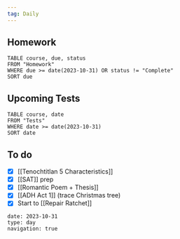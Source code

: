 ```yaml
---
tag: Daily
---
```

## Homework
```dataview
TABLE course, due, status
FROM "Homework" 
WHERE due >= date(2023-10-31) OR status != "Complete"
SORT due
```
## Upcoming Tests
```dataview
TABLE course, date
FROM "Tests" 
WHERE date >= date(2023-10-31)
SORT date
```
## To do
- [x] [[Tenochtitlan 5 Characteristics]]
- [x] [[SAT]] prep
- [x] [[Romantic Poem + Thesis]]
- [x] [[ADH Act 1]] (trace Christmas tree)
- [x] Start to [[Repair Ratchet]]

```gEvent
date: 2023-10-31
type: day
navigation: true
```